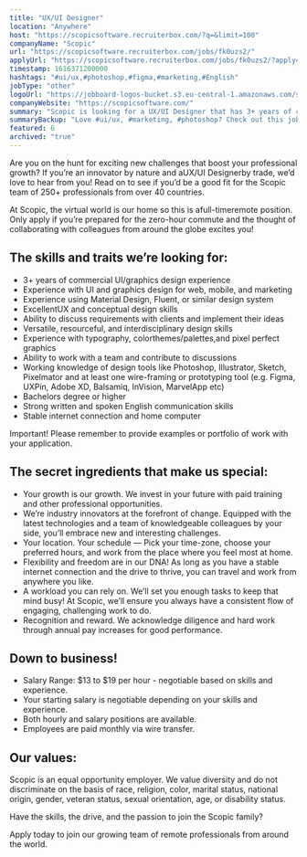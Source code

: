 ```yaml
---
title: "UX/UI Designer"
location: "Anywhere"
host: "https://scopicsoftware.recruiterbox.com/?q=&limit=100"
companyName: "Scopic"
url: "https://scopicsoftware.recruiterbox.com/jobs/fk0uzs2/"
applyUrl: "https://scopicsoftware.recruiterbox.com/jobs/fk0uzs2/?apply=true"
timestamp: 1616371200000
hashtags: "#ui/ux,#photoshop,#figma,#marketing,#English"
jobType: "other"
logoUrl: "https://jobboard-logos-bucket.s3.eu-central-1.amazonaws.com/scopic"
companyWebsite: "https://scopicsoftware.com/"
summary: "Scopic is looking for a UX/UI Designer that has 3+ years of commercial UI/graphics design experience."
summaryBackup: "Love #ui/ux, #marketing, #photoshop? Check out this job post!"
featured: 6
archived: "true"
---
```


Are you on the hunt for exciting new challenges that boost your professional growth? If you’re an innovator by nature and aUX/UI Designerby trade, we’d love to hear from you! Read on to see if you’d be a good fit for the Scopic team of 250+ professionals from over 40 countries.

At Scopic, the virtual world is our home so this is afull-timeremote position. Only apply if you’re prepared for the zero-hour commute and the thought of collaborating with colleagues from around the globe excites you!

## The skills and traits we’re looking for:

*   3+ years of commercial UI/graphics design experience
*   Experience with UI and graphics design for web, mobile, and marketing
*   Experience using Material Design, Fluent, or similar design system
*   ExcellentUX and conceptual design skills
*   Ability to discuss requirements with clients and implement their ideas
*   Versatile, resourceful, and interdisciplinary design skills
*   Experience with typography, colorthemes/palettes,and pixel perfect graphics
*   Ability to work with a team and contribute to discussions
*   Working knowledge of design tools like Photoshop, Illustrator, Sketch, Pixelmator and at least one wire-framing or prototyping tool (e.g. Figma, UXPin, Adobe XD, Balsamiq, InVision, MarvelApp etc)
*   Bachelors degree or higher
*   Strong written and spoken English communication skills
*   Stable internet connection and home computer

Important! Please remember to provide examples or portfolio of work with your application.

## The secret ingredients that make us special:

*   Your growth is our growth. We invest in your future with paid training and other professional opportunities.
*   We’re industry innovators at the forefront of change. Equipped with the latest technologies and a team of knowledgeable colleagues by your side, you’ll embrace new and interesting challenges.
*   Your location. Your schedule — Pick your time-zone, choose your preferred hours, and work from the place where you feel most at home.
*   Flexibility and freedom are in our DNA! As long as you have a stable internet connection and the drive to thrive, you can travel and work from anywhere you like.
*   A workload you can rely on. We’ll set you enough tasks to keep that mind busy! At Scopic, we’ll ensure you always have a consistent flow of engaging, challenging work to do.
*   Recognition and reward. We acknowledge diligence and hard work through annual pay increases for good performance.

## Down to business!

*   Salary Range: $13 to $19 per hour - negotiable based on skills and experience.
*   Your starting salary is negotiable depending on your skills and experience.
*   Both hourly and salary positions are available.
*   Employees are paid monthly via wire transfer.

## Our values:

Scopic is an equal opportunity employer. We value diversity and do not discriminate on the basis of race, religion, color, marital status, national origin, gender, veteran status, sexual orientation, age, or disability status.

Have the skills, the drive, and the passion to join the Scopic family?

Apply today to join our growing team of remote professionals from around the world.
